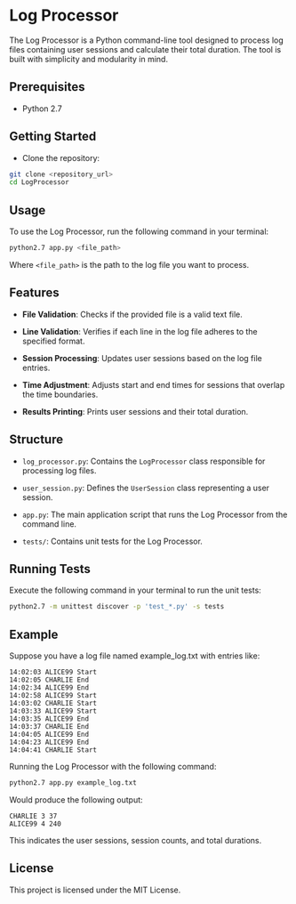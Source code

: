 # Log Processor

The Log Processor is a Python command-line tool designed to process log files containing user sessions and calculate their total duration. The tool is built with simplicity and modularity in mind.

## Prerequisites
- Python 2.7

## Getting Started
- Clone the repository:

```bash
git clone <repository_url>
cd LogProcessor
````

## Usage

To use the Log Processor, run the following command in your terminal:

```bash
python2.7 app.py <file_path>
```

Where `<file_path>` is the path to the log file you want to process.

## Features

- **File Validation**: Checks if the provided file is a valid text file.
  
- **Line Validation**: Verifies if each line in the log file adheres to the specified format.
  
- **Session Processing**: Updates user sessions based on the log file entries.
  
- **Time Adjustment**: Adjusts start and end times for sessions that overlap the time boundaries.
  
- **Results Printing**: Prints user sessions and their total duration.

## Structure

- `log_processor.py`: Contains the `LogProcessor` class responsible for processing log files.
  
- `user_session.py`: Defines the `UserSession` class representing a user session.
  
- `app.py`: The main application script that runs the Log Processor from the command line.
  
- `tests/`: Contains unit tests for the Log Processor.

## Running Tests

Execute the following command in your terminal to run the unit tests:

```bash
python2.7 -m unittest discover -p 'test_*.py' -s tests
```

## Example

Suppose you have a log file named example_log.txt with entries like:

```text
14:02:03 ALICE99 Start
14:02:05 CHARLIE End
14:02:34 ALICE99 End
14:02:58 ALICE99 Start
14:03:02 CHARLIE Start
14:03:33 ALICE99 Start
14:03:35 ALICE99 End
14:03:37 CHARLIE End
14:04:05 ALICE99 End
14:04:23 ALICE99 End
14:04:41 CHARLIE Start
```

Running the Log Processor with the following command:

```bash
python2.7 app.py example_log.txt
```

Would produce the following output:

```text
CHARLIE 3 37
ALICE99 4 240
```

This indicates the user sessions, session counts, and total durations.

## License

This project is licensed under the MIT License.